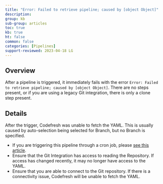```yaml
---
title: "Error: Failed to retrieve pipeline; caused by [object Object]"
description: 
group: kb
sub-group: articles
toc: true
kb: true
ht: false
common: false
categories: [Pipelines]
support-reviewed: 2023-04-18 LG
---
```


## Overview

After a pipeline is triggered, it immediately fails with the error `Error: Failed to retrieve pipeline; caused by [object Object]`. There are no steps present, or if you are using a legacy Git integration, there is only a clone step present.

## Details

After the trigger, Codefresh was unable to fetch the YAML. This is usually caused by auto-selection being selected for Branch, but no Branch is specified.

* If you are triggering this pipeline through a cron job, please [see this article]({{site.baseurl}}/docs/kb/articles/selecting-branch-for-cron-activation.md).
* Ensure that the Git Integration has access to reading the Repository. If access has changed recently, it may no longer have access to the YAML.
* Ensure that you are able to connect to the Git repository. If there is a connectivity issue, Codefresh will be unable to fetch the YAML.
